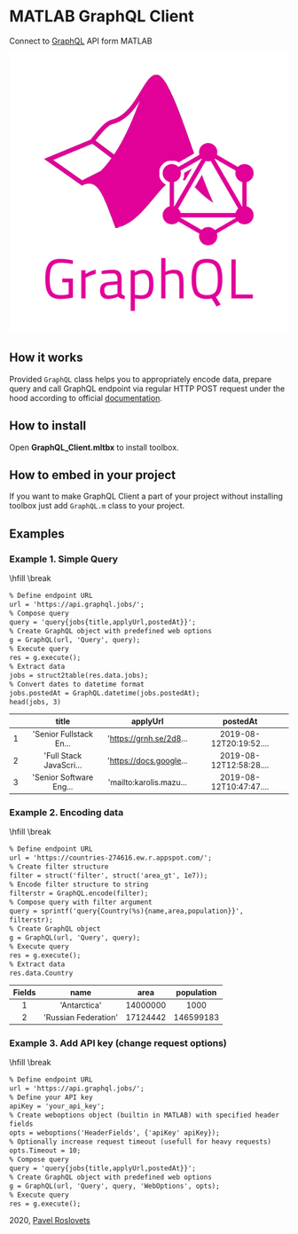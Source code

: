 # MATLAB GraphQL Client

Connect to [GraphQL](https://graphql.org/) API form MATLAB

![image_0.png](README_images/image_0.png)

## How it works

Provided `GraphQL` class helps you to appropriately encode data, prepare query and call GraphQL endpoint via regular HTTP POST request under the hood according to official [documentation](https://graphql.org/learn/serving-over-http/).

## How to install

Open **GraphQL_Client.mltbx** to install toolbox.

## How to embed in your project

If you want to make GraphQL Client a part of your project without installing toolbox just add `GraphQL.m` class to your project.

## Examples
### Example 1. Simple Query

\hfill \break

```matlab:Code
% Define endpoint URL
url = 'https://api.graphql.jobs/';
% Compose query
query = 'query{jobs{title,applyUrl,postedAt}}';
% Create GraphQL object with predefined web options
g = GraphQL(url, 'Query', query);
% Execute query
res = g.execute();
% Extract data
jobs = struct2table(res.data.jobs);
% Convert dates to datetime format
jobs.postedAt = GraphQL.datetime(jobs.postedAt);
head(jobs, 3)
```

| |title|applyUrl|postedAt|
|:--:|:--:|:--:|:--:|
|1|'Senior Fullstack En...|'https://grnh.se/2d8...|2019-08-12T20:19:52....|
|2|'Full Stack JavaScri...|'https://docs.google...|2019-08-12T12:58:28....|
|3|'Senior Software Eng...|'mailto:karolis.mazu...|2019-08-12T10:47:47....|

### Example 2. Encoding data

\hfill \break

```matlab:Code
% Define endpoint URL
url = 'https://countries-274616.ew.r.appspot.com/';
% Create filter structure
filter = struct('filter', struct('area_gt', 1e7));
% Encode filter structure to string
filterstr = GraphQL.encode(filter);
% Compose query with filter argument
query = sprintf('query{Country(%s){name,area,population}}', filterstr);
% Create GraphQL object
g = GraphQL(url, 'Query', query);
% Execute query
res = g.execute();
% Extract data
res.data.Country
```

|Fields|name|area|population|
|:--:|:--:|:--:|:--:|
|1|'Antarctica'|14000000|1000|
|2|'Russian Federation'|17124442|146599183|

### Example 3. Add API key (change request options)

\hfill \break

```matlab:Code
% Define endpoint URL
url = 'https://api.graphql.jobs/';
% Define your API key
apiKey = 'your_api_key';
% Create weboptions object (builtin in MATLAB) with specified header fields
opts = weboptions('HeaderFields', {'apiKey' apiKey});
% Optionally increase request timeout (usefull for heavy requests)
opts.Timeout = 10;
% Compose query
query = 'query{jobs{title,applyUrl,postedAt}}';
% Create GraphQL object with predefined web options
g = GraphQL(url, 'Query', query, 'WebOptions', opts);
% Execute query
res = g.execute();
```

2020, [Pavel Roslovets](https://roslovets.github.io)